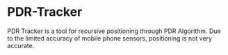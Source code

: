 # PDR-Tracker
PDR Tracker is a tool for recursive positioning through PDR Algorithm. Due to the limited accuracy of mobile phone sensors, positioning is not very accurate.

